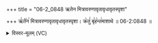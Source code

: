 +++
title = "06-2_0848 ऋतेन मित्रावरुणावृतावृधावृतस्पृशा"

+++
ऋ꣣ते꣡न꣢ मित्रावरुणावृतावृधावृतस्पृशा। क्र꣡तुं꣢ बृ꣣ह꣡न्त꣢माशाथे ॥ 06-2:0848 ॥

<details><summary>विस्वर-मूलम् (VC)</summary>

ऋतेन मित्रावरुणावृतावृधावृतस्पृशा । क्रतुं बृहन्तमाशाथे ॥८४८॥
</details>